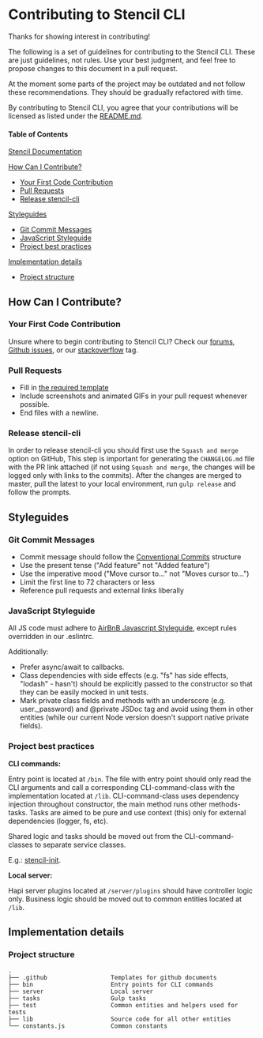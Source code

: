 # Contributing to Stencil CLI

Thanks for showing interest in contributing!

The following is a set of guidelines for contributing to the Stencil CLI. These are just guidelines, not rules.
Use your best judgment, and feel free to propose changes to this document in a pull request.

At the moment some parts of the project may be outdated and not follow these recommendations.
They should be gradually refactored with time.

By contributing to Stencil CLI, you agree that your contributions will be licensed as listed under the
[README.md](https://github.com/bigcommerce/stencil-cli/blob/master/README.md).

#### Table of Contents

[Stencil Documentation](https://stencil.bigcommerce.com/docs)

[How Can I Contribute?](#how-can-i-contribute)

-   [Your First Code Contribution](#your-first-code-contribution)
-   [Pull Requests](#pull-requests)
-   [Release stencil-cli](#release-stencil-cli)

[Styleguides](#styleguides)

-   [Git Commit Messages](#git-commit-messages)
-   [JavaScript Styleguide](#javascript-styleguide)
-   [Project best practices](#project-best-practices)

[Implementation details](#implementation-details)

-   [Project structure](#project-structure)

## How Can I Contribute?

### Your First Code Contribution

Unsure where to begin contributing to Stencil CLI? Check our [forums](https://forum.bigcommerce.com/s/group/0F91300000029tpCAA),
[Github issues](https://github.com/bigcommerce/stencil-cli/issues), or our
[stackoverflow](https://stackoverflow.com/questions/tagged/bigcommerce) tag.

### Pull Requests

-   Fill in [the required template](https://github.com/bigcommerce/stencil-cli/pull/new/master)
-   Include screenshots and animated GIFs in your pull request whenever possible.
-   End files with a newline.

### Release stencil-cli

In order to release stencil-cli you should first use the `Squash and merge` option on GitHub, This step is important
for generating the `CHANGELOG.md` file with the PR link attached (if not using `Squash and merge`, the changes will
be logged only with links to the commits). After the changes are merged to master, pull the latest to your local
environment, run `gulp release` and follow the prompts.

## Styleguides

### Git Commit Messages

-   Commit message should follow the [Conventional Commits](https://www.conventionalcommits.org/en/v1.0.0-beta.2/) structure
-   Use the present tense ("Add feature" not "Added feature")
-   Use the imperative mood ("Move cursor to..." not "Moves cursor to...")
-   Limit the first line to 72 characters or less
-   Reference pull requests and external links liberally

### JavaScript Styleguide

All JS code must adhere to [AirBnB Javascript Styleguide](https://github.com/airbnb/javascript),
except rules overridden in our .eslintrc.

Additionally:

-   Prefer async/await to callbacks.
-   Class dependencies with side effects (e.g. "fs" has side effects, "lodash" - hasn't) should be
    explicitly passed to the constructor so that they can be easily mocked in unit tests.
-   Mark private class fields and methods with an underscore (e.g. user.\_password) and @private JSDoc tag
    and avoid using them in other entities (while our current Node version doesn't support native private fields).

### Project best practices

**CLI commands:**

Entry point is located at `/bin`. The file with entry point should only read the CLI arguments and
call a corresponding CLI-command-class with the implementation located at `/lib`. CLI-command-class uses
dependency injection throughout constructor, the main method runs other methods-tasks. Tasks are aimed to be pure and
use context (this) only for external dependencies (logger, fs, etc).

Shared logic and tasks should be moved out from the CLI-command-classes to separate service classes.

E.g.: [stencil-init](/bin/stencil-init).

**Local server:**

Hapi server plugins located at `/server/plugins` should have controller logic only. Business logic should be moved out to
common entities located at `/lib`.

## Implementation details

### Project structure

```
.
├── .github                  Templates for github documents
├── bin                      Entry points for CLI commands
├── server                   Local server
├── tasks                    Gulp tasks
├── test                     Common entities and helpers used for tests
├── lib                      Source code for all other entities
└── constants.js             Common constants
```
